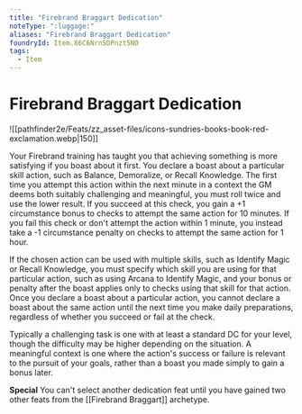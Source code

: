 ```yaml
---
title: "Firebrand Braggart Dedication"
noteType: ":luggage:"
aliases: "Firebrand Braggart Dedication"
foundryId: Item.86C6NrnSDPnzt5NO
tags:
  - Item
---
```


# Firebrand Braggart Dedication
![[pathfinder2e/Feats/zz_asset-files/icons-sundries-books-book-red-exclamation.webp|150]]

Your Firebrand training has taught you that achieving something is more satisfying if you boast about it first. You declare a boast about a particular skill action, such as Balance, Demoralize, or Recall Knowledge. The first time you attempt this action within the next minute in a context the GM deems both suitably challenging and meaningful, you must roll twice and use the lower result. If you succeed at this check, you gain a +1 circumstance bonus to checks to attempt the same action for 10 minutes. If you fail this check or don't attempt the action within 1 minute, you instead take a -1 circumstance penalty on checks to attempt the same action for 1 hour.

If the chosen action can be used with multiple skills, such as Identify Magic or Recall Knowledge, you must specify which skill you are using for that particular action, such as using Arcana to Identify Magic, and your bonus or penalty after the boast applies only to checks using that skill for that action. Once you declare a boast about a particular action, you cannot declare a boast about the same action until the next time you make daily preparations, regardless of whether you succeed or fail at the check.

Typically a challenging task is one with at least a standard DC for your level, though the difficulty may be higher depending on the situation. A meaningful context is one where the action's success or failure is relevant to the pursuit of your goals, rather than a boast you made simply to gain a bonus later.

**Special** You can't select another dedication feat until you have gained two other feats from the [[Firebrand Braggart]] archetype.
